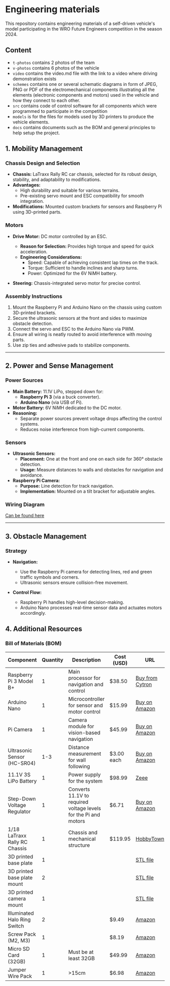 # Engineering materials

This repository contains engineering materials of a self-driven vehicle's model participating in the WRO Future Engineers competition in the season 2024.

## Content

* `t-photos` contains 2 photos of the team
* `v-photos` contains 6 photos of the vehicle
* `video` contains the video.md file with the link to a video where driving demonstration exists
* `schemes` contains one or several schematic diagrams in form of JPEG, PNG or PDF of the electromechanical components illustrating all the elements (electronic components and motors) used in the vehicle and how they connect to each other.
* `src` contains code of control software for all components which were programmed to participate in the competition
* `models` is for the files for models used by 3D printers to produce the vehicle elements.
* `docs` contains documents such as the BOM and general principles to help setup the project.

## 1. Mobility Management

### Chassis Design and Selection

* **Chassis:** LaTraxx Rally RC car chassis, selected for its robust design, stability, and adaptability to modifications.
* **Advantages:**
  * High durability and suitable for various terrains.
  * Pre-existing servo mount and ESC compatibility for smooth integration.
* **Modifications:** Mounted custom brackets for sensors and Raspberry Pi using 3D-printed parts.

### Motors

* **Drive Motor:** DC motor controlled by an ESC.
  * **Reason for Selection:** Provides high torque and speed for quick acceleration.
  * **Engineering Considerations:**
    * Speed: Capable of achieving consistent lap times on the track.
    * Torque: Sufficient to handle inclines and sharp turns.
    * Power: Optimized for the 6V NiMH battery.

* **Steering:** Chassis-integrated servo motor for precise control.

### Assembly Instructions

1. Mount the Raspberry Pi and Arduino Nano on the chassis using custom 3D-printed brackets.
2. Secure the ultrasonic sensors at the front and sides to maximize obstacle detection.
3. Connect the servo and ESC to the Arduino Nano via PWM.
4. Ensure all wiring is neatly routed to avoid interference with moving parts.
5. Use zip ties and adhesive pads to stabilize components.

---

## 2. Power and Sense Management

### Power Sources

* **Main Battery:** 11.1V LiPo, stepped down for:
  * **Raspberry Pi 3** (via a buck converter).
  * **Arduino Nano** (via USB of Pi).
* **Motor Battery:** 6V NiMH dedicated to the DC motor.
* **Reasoning:**
  * Separate power sources prevent voltage drops affecting the control systems.
  * Reduces noise interference from high-current components.

### Sensors

* **Ultrasonic Sensors:**
  * **Placement:** One at the front and one on each side for 360° obstacle detection.
  * **Usage:** Measure distances to walls and obstacles for navigation and avoidance.
* **Raspberry Pi Camera:**
  * **Purpose:** Line detection for track navigation.
  * **Implementation:** Mounted on a tilt bracket for adjustable angles.
  
### Wiring Diagram

[Can be found here](./schemes/README.md)

---

## 3. Obstacle Management

### Strategy

* **Navigation:**
  * Use the Raspberry Pi camera for detecting lines, red and green traffic symbols and corners.
  * Ultrasonic sensors ensure collision-free movement.

* **Control Flow:**
  * Raspberry Pi handles high-level decision-making.
  * Arduino Nano processes real-time sensor data and actuates motors accordingly.

## 4. Additional Resources

### Bill of Materials (BOM)

| **Component**              | **Quantity** | **Description**                                                                 | **Cost (USD)** | **URL**                                                                                      |
|----------------------------|--------------|---------------------------------------------------------------------------------|----------------|---------------------------------------------------------------------------------------------|
| Raspberry Pi 3 Model B+    | 1            | Main processor for navigation and control                                       | $38.50        | [Buy from Cytron](https://www.cytron.io/p-raspberry-pi-3-model-b-plus)                                                   |
| Arduino Nano               | 1            | Microcontroller for sensor and motor control                                    | $15.99         | [Buy on Amazon](https://www.amazon.com/LAFVIN-Board-ATmega328P-Micro-Controller-Arduino/dp/B07G99NNXL/ref=sr_1_1?crid=71U2SXKJZXP7&dib=eyJ2IjoiMSJ9.6QPRL9EGieCqVheJYNSvYCP4nyMaBegrye565UbAFrxZOYUEGVIXBW5Mn3SU9cxVzplyvGeIZ4oi-K5SLso7Bxtwd-eY0-WxvNcv7afrlNnAro9WHJALr3apcBQgHmIEBUgLOiy90Prhtw6UN2BxDilqh75NCfdNzhNLDKJUmYYRbqi6RGdml_f0gTqQe_uJj8OcWCBIXTN6dFRPu4zwrztHJGfWkHP3L01tbLZ3rWg.RzZMGGNH1eTKJeOCwRYh0YzUVpSfilnZgrgyjc9rzTI&dib_tag=se&keywords=arduino+nano&qid=1732380145&sprefix=arduinonano%2Caps%2C327&sr=8-1)                                                   |
| Pi Camera                  | 1            | Camera module for vision-based navigation                                       | $45.99        | [Buy on Amazon](https://www.amazon.com/Arducam-Raspberry-Autofocus-Acrylic-15-22pin/dp/B0BX6N6V98/ref=sr_1_4?crid=2CK71C51H02H8&dib=eyJ2IjoiMSJ9.x1ghcwxmsLLod8krHJqeaPhEey0oz2kK6Pu8L05Qy2h9AHH02mpJOX2gEmHRbk3KRAKpjnzPA9kUgju2tkZyaKDChpvHKvy4OtrCX7PTywZ8IT3lLbHoq2nBLeyPizWmYvFGBfWEGHsLPW9euTmH46HDFu1oU5_NVCMQuVPUvb64e1CebawPR6uaaICt0xyJxEQxjDSwQm62X-trRN2C_K0URHNqu3sNRqH-aB69kTQ.419T1WFngBJn_x_bqXKpwvVJWto271EiDv5Ry-kfrvI&dib_tag=se&keywords=pi+3+camera&qid=1732380202&sprefix=pi+3+camera%2Caps%2C369&sr=8-4)                                                   |
| Ultrasonic Sensor (HC-SR04)| 1-3          | Distance measurement for wall following                                         | $3.00 each     | [Buy on Amazon](https://www.amazon.com/)                                                   |
| 11.1V 3S LiPo Battery      | 1            | Power supply for the system                                                     | $98.99         |[Zeee](https://zeeebattery.com/collections/zeee-3s-lipo-battery/products/zeee-3s-lipo-battery-5200mah-11-1v-80c-ec5-2pack)|
| Step-Down Voltage Regulator| 1            | Converts 11.1V to required voltage levels for the Pi and motors                 | $6.71         | [Buy on Amazon](https://www.amazon.com/Seloky-Converter-Adjustable-Electronic-Stabilizer/dp/B0DBVYP91F/ref=sr_1_4?crid=546U3U3MR4IS&dib=eyJ2IjoiMSJ9.WFmcMhr5wKG96ZSaMiTTM3Rk3hGcs4Yrw2gcYfWnbx3aCwqpwm6VQOqyvbbgak7fEgdPmnRpUHv-1tMCsjKjbEKyfK_UoX7fDrrWQ89cfzPQk4pOJBeKvIbRRqxBNTsOdCtaJwO4t7ZF2h5XskhpVawcxM2cpSoeHlwjlYThAE-piEJZKkE-NfC9_SPqmGwOzSftQy6aJWygZVpXluHDlm-OPMOyACqB5XRGDQHDAWQ.2YdcJS5iNRfqxQ25i1hVJzenz3whBM6beoRCd10Tadk&dib_tag=se&keywords=dc+to+dc+buck+converter&qid=1732382288&sprefix=dc+to+dc+buck%2Caps%2C355&sr=8-4)                                                   |
| 1/18 LaTraxx Rally RC Chassis   | 1            | Chassis and mechanical structure                                                | $119.95        | [HobbyTown](https://www.hobbytown.com/traxxas-1-18-latrax-rally-rtr-4wd-electric-rally-car-green-blue-tra75054-5-grnx/p1460077)                                                   |
| 3D printed base plate              | 1   |         |    | [STL file](../models/base-plate.stl)  |
| 3D printed base plate mount              | 2   |         |    | [STL file](../models/base-plate-mount.stl) |
| 3D printed camera mount            | 1   |         |    | [STL file](../models/camera-mount.stl) |
| Illuminated Halo Ring Switch       | 2   |    | $9.49 | [Amazon](https://www.amazon.com/API-ELE-warranty-Latching-Button-Metal1NO1NC/dp/B07932GYNH/ref=sr_1_3?dib=eyJ2IjoiMSJ9.1q0NmsreDNOKpu5DB3cH1ONQg1gf6ojqqeubPkY6kXO_CI5WLatggDoZGZv6hJPEVEiX1cHP410bNaktRFsaX9XwBjIhHZh5JMM9NfJ_wGqIxY43ioeJQyoe98AfHeKBxIviiXuJkxEXYDx2x6ZL-7N-2TClm3P1OMpS2ap4mL913wBktLpatHpV7ijA0_xPTXH6aUFIt_eZTm5MI-jt7kQ4aWVwZ166vSu3_jdTOnY.mfo9PLJnSCuErvc5PZ1wwbi_DOIoTPvlxrf5Wpt1Kqg&dib_tag=se&keywords=halo%2Bswitch&qid=1726309742&sr=8-3&th=1) |
| Screw Pack (M2, M3)                | 1   |   | $8.19  |  [Amazon](https://www.amazon.com/gp/product/B01FXGHO2M/?th=1) |
| Micro SD Card (32GB)               | 1   | Must be at least 32GB  | $49.99 | [Amazon](https://www.amazon.com/Samsung-MicroSDXC-Adapter-MB-ME64GA-AM/dp/B06XX29S9Q/?utm_source=GitHub&utm_medium=link&th=1) |
| Jumper Wire Pack          | 1   |  >15cm  | $6.98 | [Amazon](https://www.amazon.com/EDGELEC-Breadboard-Optional-Assorted-Multicolored/dp/B07GD2BWPY/ref=sr_1_1_sspa?adgrpid=87137554968&dib=eyJ2IjoiMSJ9.hN9xWohZ0eiut9PloEXT2-Muw3wl-m-QeSlHHYd8tRhe9o3CJL74B7kLnJLznKdCWcE2VJOgBGZaB3piHh-47KBzR1oY2RngpyFSxIYHmfaMNvsv11u0RK7ejJCcheDQdqWzNI3Q166vTtwjLkLXzCDNuIN4xqQ6oEYu1wNIhaZYn2d640pxtPIv0SI7EeFCNnYdCsSiHYXyED2PaJjTQMnIhKw8H8ObP5nGZc-Hivg.EuxqF69DjQmqJzMnqKrpkXjfZVR_QMJS4oM8kfcLBZQ&dib_tag=se&hvadid=673520525205&hvdev=c&hvlocphy=9067654&hvnetw=g&hvqmt=b&hvrand=7339871033264311669&hvtargid=kwd-488861710272&hydadcr=7782_13673687&keywords=jumper+wires&qid=1726309685&sr=8-1-spons&sp_csd=d2lkZ2V0TmFtZT1zcF9hdGY&psc=1) |
